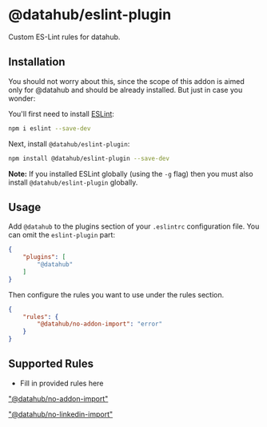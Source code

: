 # @datahub/eslint-plugin

Custom ES-Lint rules for datahub.

## Installation

You should not worry about this, since the scope of this addon is aimed only for @datahub and should be already installed. But just in case you wonder:

You'll first need to install [ESLint](http://eslint.org):

```sh
npm i eslint --save-dev
```

Next, install `@datahub/eslint-plugin`:

```sh
npm install @datahub/eslint-plugin --save-dev
```

**Note:** If you installed ESLint globally (using the `-g` flag) then you must also install `@datahub/eslint-plugin` globally.

## Usage

Add `@datahub` to the plugins section of your `.eslintrc` configuration file. You can omit the `eslint-plugin` part:

```json
{
    "plugins": [
        "@datahub"
    ]
}
```

Then configure the rules you want to use under the rules section.

```json
{
    "rules": {
        "@datahub/no-addon-import": "error"
    }
}
```

## Supported Rules

* Fill in provided rules here

["@datahub/no-addon-import"](docs/rules/no-addon-import.md)

["@datahub/no-linkedin-import"](docs/rules/no-linkedin-import.md)
